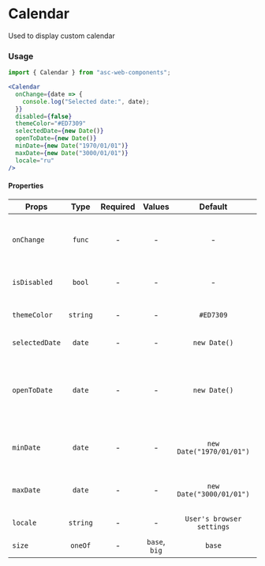 # Calendar

Used to display custom calendar

### Usage

```js
import { Calendar } from "asc-web-components";
```

```jsx
<Calendar
  onChange={date => {
    console.log("Selected date:", date);
  }}
  disabled={false}
  themeColor="#ED7309"
  selectedDate={new Date()}
  openToDate={new Date()}
  minDate={new Date("1970/01/01")}
  maxDate={new Date("3000/01/01")}
  locale="ru"
/>
```

#### Properties

| Props          |   Type   | Required |    Values     |          Default          | Description                                                  |
| -------------- | :------: | :------: | :-----------: | :-----------------------: | ------------------------------------------------------------ |
| `onChange`     |  `func`  |    -     |       -       |             -             | Function called when the user select a day                   |
| `isDisabled`   |  `bool`  |    -     |       -       |             -             | Disabled react-calendar                                      |
| `themeColor`   | `string` |    -     |       -       |         `#ED7309`         | Color of the selected day                                    |
| `selectedDate` |  `date`  |    -     |       -       |       `new Date()`        | Selected date value                                          |
| `openToDate`   |  `date`  |    -     |       -       |       `new Date()`        | The beginning of a period that shall be displayed by default |
| `minDate`      |  `date`  |    -     |       -       | `new Date("1970/01/01")`  | Minimum date that the user can select.                       |
| `maxDate`      |  `date`  |    -     |       -       | `new Date("3000/01/01")`  | Maximum date that the user can select.                       |
| `locale`       | `string` |    -     |       -       | `User's browser settings` | Browser locale                                               |
| `size`         | `oneOf`  |    -     | `base`, `big` |          `base`           | Calendar size                                                |
